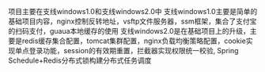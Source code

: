 项目主要在支线windows1.0和支线windows2.0中 
支线windows1.0主要是简单的基础项目内容，nginx控制反转地址，vsftp文件服务器，ssm框架，集合了支付宝的扫码支付，guaua本地缓存的使用 
支线windows2.0是在基础项目上的升级，主要是redis缓存集合配置，tomcat集群配置，nginx负载均衡策略配置，cookie实现单点登录功能，session的有效期重置，拦截器实现权限统一校验, Spring Schedule+Redis分布式锁构建分布式任务调度
